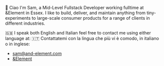 👋 Ciao I'm Sam, a Mid-Level Fullstack Developer working fulltime at &Element in Essex. I like to build, deliver, and maintain anything from tiny-experiments to large-scale consumer products for a range of clients in different industries.

🇬🇧 I speak both English and Italian feel free to contact me using either language at: 
🇮🇹 Contattatemi con la lingua che più vi è comodo, in italiano o in inglese:
- sam@and-element.com
- [&Element](https://and-element.com/)



